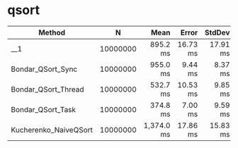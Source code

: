 # qsort

|                Method |        N |       Mean |    Error |   StdDev | Ratio | RatioSD |
|---------------------- |--------- |-----------:|---------:|---------:|------:|--------:|
|                   __1 | 10000000 |   895.2 ms | 16.73 ms | 17.91 ms |  1.00 |    0.00 |
|     Bondar_QSort_Sync | 10000000 |   955.0 ms |  9.44 ms |  8.37 ms |  1.07 |    0.03 |
|   Bondar_QSort_Thread | 10000000 |   532.7 ms | 10.53 ms |  9.85 ms |  0.59 |    0.02 |
|     Bondar_QSort_Task | 10000000 |   374.8 ms |  7.00 ms |  9.59 ms |  0.42 |    0.02 |
| Kucherenko_NaiveQSort | 10000000 | 1,374.0 ms | 17.86 ms | 15.83 ms |  1.53 |    0.04 |
